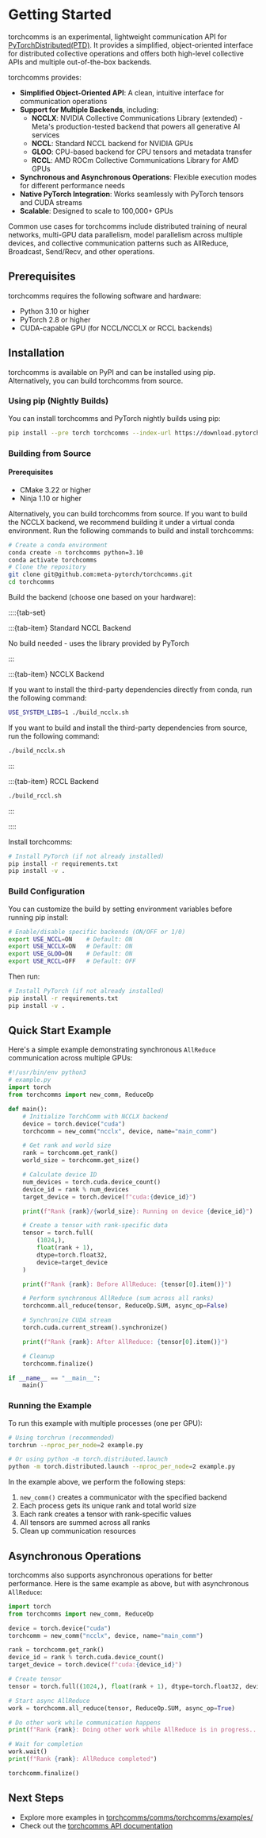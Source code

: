 # Getting Started

torchcomms is an experimental, lightweight communication API for
[PyTorchDistributed(PTD)](https://docs.pytorch.org/docs/stable/distributed.html).
It provides a simplified, object-oriented interface
for distributed collective operations and offers both high-level
collective APIs and multiple out-of-the-box backends.

torchcomms provides:

- **Simplified Object-Oriented API**: A clean, intuitive interface for communication operations
- **Support for Multiple Backends**, including:
  - **NCCLX**: NVIDIA Collective Communications Library (extended) - Meta's production-tested backend that powers all generative AI services
  - **NCCL**: Standard NCCL backend for NVIDIA GPUs
  - **GLOO**: CPU-based backend for CPU tensors and metadata transfer
  - **RCCL**: AMD ROCm Collective Communications Library for AMD GPUs
- **Synchronous and Asynchronous Operations**: Flexible execution modes for different performance needs
- **Native PyTorch Integration**: Works seamlessly with PyTorch tensors and CUDA streams
- **Scalable**: Designed to scale to 100,000+ GPUs

Common use cases for torchcomms include distributed training of neural networks,
multi-GPU data parallelism, model parallelism across multiple devices,
and collective communication patterns such as AllReduce, Broadcast,
Send/Recv, and other operations.

## Prerequisites

torchcomms requires the following software and hardware:

- Python 3.10 or higher
- PyTorch 2.8 or higher
- CUDA-capable GPU (for NCCL/NCCLX or RCCL backends)

## Installation

torchcomms is available on PyPI and can be installed using pip. Alternatively,
you can build torchcomms from source.

### Using pip (Nightly Builds)

You can install torchcomms and PyTorch nightly builds using pip:

```bash
pip install --pre torch torchcomms --index-url https://download.pytorch.org/whl/nightly/cu128
```

### Building from Source

#### Prerequisites

- CMake 3.22 or higher
- Ninja 1.10 or higher

Alternatively, you can build torchcomms from source. If you want to build the NCCLX backend, we recommend building it under a virtual conda environment.
Run the following commands to build and install torchcomms:

```bash
# Create a conda environment
conda create -n torchcomms python=3.10
conda activate torchcomms
# Clone the repository
git clone git@github.com:meta-pytorch/torchcomms.git
cd torchcomms
```

Build the backend (choose one based on your hardware):

::::{tab-set}

:::{tab-item} Standard NCCL Backend

No build needed - uses the library provided by PyTorch

:::

:::{tab-item} NCCLX Backend

If you want to install the third-party dependencies directly from conda, run the following command:
```bash
USE_SYSTEM_LIBS=1 ./build_ncclx.sh
```

If you want to build and install the third-party dependencies from source, run the following command:
```bash
./build_ncclx.sh
```

:::

:::{tab-item} RCCL Backend

```bash
./build_rccl.sh
```

:::

::::

Install torchcomms:

```bash
# Install PyTorch (if not already installed)
pip install -r requirements.txt
pip install -v .
```

### Build Configuration

You can customize the build by setting environment variables before running pip install:

```bash
# Enable/disable specific backends (ON/OFF or 1/0)
export USE_NCCL=ON    # Default: ON
export USE_NCCLX=ON   # Default: ON
export USE_GLOO=ON    # Default: ON
export USE_RCCL=OFF   # Default: OFF
```

Then run:

```bash
# Install PyTorch (if not already installed)
pip install -r requirements.txt
pip install -v .
```

## Quick Start Example

Here's a simple example demonstrating synchronous `AllReduce` communication across multiple GPUs:

```python
#!/usr/bin/env python3
# example.py
import torch
from torchcomms import new_comm, ReduceOp

def main():
    # Initialize TorchComm with NCCLX backend
    device = torch.device("cuda")
    torchcomm = new_comm("ncclx", device, name="main_comm")

    # Get rank and world size
    rank = torchcomm.get_rank()
    world_size = torchcomm.get_size()

    # Calculate device ID
    num_devices = torch.cuda.device_count()
    device_id = rank % num_devices
    target_device = torch.device(f"cuda:{device_id}")

    print(f"Rank {rank}/{world_size}: Running on device {device_id}")

    # Create a tensor with rank-specific data
    tensor = torch.full(
        (1024,),
        float(rank + 1),
        dtype=torch.float32,
        device=target_device
    )

    print(f"Rank {rank}: Before AllReduce: {tensor[0].item()}")

    # Perform synchronous AllReduce (sum across all ranks)
    torchcomm.all_reduce(tensor, ReduceOp.SUM, async_op=False)

    # Synchronize CUDA stream
    torch.cuda.current_stream().synchronize()

    print(f"Rank {rank}: After AllReduce: {tensor[0].item()}")

    # Cleanup
    torchcomm.finalize()

if __name__ == "__main__":
    main()
```

### Running the Example

To run this example with multiple processes (one per GPU):

```bash
# Using torchrun (recommended)
torchrun --nproc_per_node=2 example.py

# Or using python -m torch.distributed.launch
python -m torch.distributed.launch --nproc_per_node=2 example.py
```

In the example above, we perform the following steps:

1. `new_comm()` creates a communicator with the specified backend
2. Each process gets its unique rank and total world size
3. Each rank creates a tensor with rank-specific values
4. All tensors are summed across all ranks
5. Clean up communication resources

## Asynchronous Operations

torchcomms also supports asynchronous operations for better performance.
Here is the same example as above, but with asynchronous `AllReduce`:

```python
import torch
from torchcomms import new_comm, ReduceOp

device = torch.device("cuda")
torchcomm = new_comm("ncclx", device, name="main_comm")

rank = torchcomm.get_rank()
device_id = rank % torch.cuda.device_count()
target_device = torch.device(f"cuda:{device_id}")

# Create tensor
tensor = torch.full((1024,), float(rank + 1), dtype=torch.float32, device=target_device)

# Start async AllReduce
work = torchcomm.all_reduce(tensor, ReduceOp.SUM, async_op=True)

# Do other work while communication happens
print(f"Rank {rank}: Doing other work while AllReduce is in progress...")

# Wait for completion
work.wait()
print(f"Rank {rank}: AllReduce completed")

torchcomm.finalize()
```

## Next Steps

* Explore more examples in [torchcomms/comms/torchcomms/examples/](https://github.com/meta-pytorch/torchcomms/tree/main/comms/torchcomms/examples)
* Check out the [torchcomms API documentation](api)
